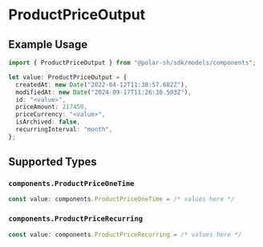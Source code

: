 # ProductPriceOutput

## Example Usage

```typescript
import { ProductPriceOutput } from "@polar-sh/sdk/models/components";

let value: ProductPriceOutput = {
  createdAt: new Date("2022-04-12T11:38:57.682Z"),
  modifiedAt: new Date("2024-09-17T11:26:38.503Z"),
  id: "<value>",
  priceAmount: 217450,
  priceCurrency: "<value>",
  isArchived: false,
  recurringInterval: "month",
};
```

## Supported Types

### `components.ProductPriceOneTime`

```typescript
const value: components.ProductPriceOneTime = /* values here */
```

### `components.ProductPriceRecurring`

```typescript
const value: components.ProductPriceRecurring = /* values here */
```

